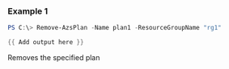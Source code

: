 ### Example 1
```powershell
PS C:\> Remove-AzsPlan -Name plan1 -ResourceGroupName "rg1"

{{ Add output here }}
```

Removes the specified plan